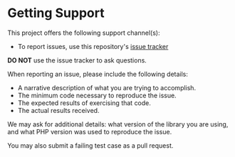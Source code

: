# Getting Support

This project offers the following support channel(s):

- To report issues, use this repository's
  [issue tracker](https://github.com/phly/event-dispatcher/issues/new)

**DO NOT** use the issue tracker to ask questions.

When reporting an issue, please include the following details:

- A narrative description of what you are trying to accomplish.
- The minimum code necessary to reproduce the issue.
- The expected results of exercising that code.
- The actual results received.

We may ask for additional details: what version of the library you are using,
and what PHP version was used to reproduce the issue.

You may also submit a failing test case as a pull request.
